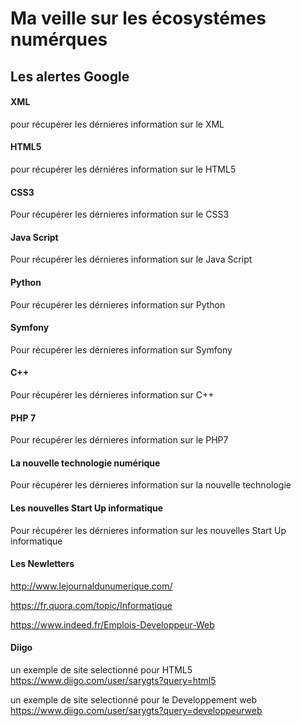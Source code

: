 # Ma veille sur les écosystémes numérques

## Les alertes Google

#### XML 

pour récupérer les dérnieres information sur le XML

#### HTML5
pour récupérer les dérniéres information sur le HTML5

#### CSS3 
Pour récupérer les dérnieres information sur le CSS3

#### Java Script
Pour récupérer les dérnieres information sur le Java Script

#### Python
Pour récupérer les dérnieres information sur Python

#### Symfony
Pour récupérer les dérnieres information sur Symfony

#### C++
Pour récupérer les dérnieres information sur C++

#### PHP 7 
Pour récupérer les dérnieres information sur le PHP7 

#### La nouvelle technologie numérique
Pour récupérer les dérnieres information sur la nouvelle technologie

#### Les nouvelles Start Up informatique 
Pour récupérer les dérnieres information sur les nouvelles Start Up informatique 

#### Les Newletters 

http://www.lejournaldunumerique.com/

https://fr.quora.com/topic/Informatique

https://www.indeed.fr/Emplois-Developpeur-Web

#### Diigo 
un exemple de site selectionné pour HTML5 https://www.diigo.com/user/sarygts?query=html5

un exemple de site selectionné pour le Developpement web https://www.diigo.com/user/sarygts?query=developpeurweb



